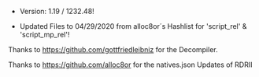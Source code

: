 - Version: 1.19 / 1232.48!

- Updated Files to 04/29/2020 from alloc8or´s Hashlist for 'script_rel' & 'script_mp_rel'!

Thanks to https://github.com/gottfriedleibniz for the Decompiler.

Thanks to https://github.com/alloc8or for the natives.json Updates of RDRII
